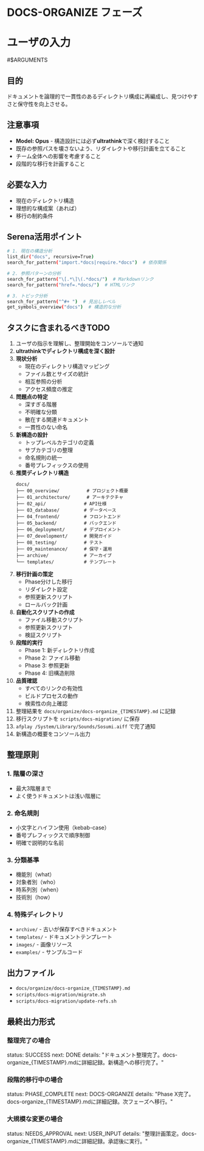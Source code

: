 # DOCS-ORGANIZE フェーズ

# ユーザの入力
#$ARGUMENTS

## 目的
ドキュメントを論理的で一貫性のあるディレクトリ構成に再編成し、見つけやすさと保守性を向上させる。

## 注意事項
- **Model: Opus** - 構造設計には必ず**ultrathink**で深く検討すること
- 既存の参照パスを壊さないよう、リダイレクトや移行計画を立てること
- チーム全体への影響を考慮すること
- 段階的な移行を計画すること

## 必要な入力
- 現在のディレクトリ構造
- 理想的な構成案（あれば）
- 移行の制約条件

## Serena活用ポイント
```bash
# 1. 現在の構造分析
list_dir("docs", recursive=True)
search_for_pattern("import.*docs|require.*docs")  # 依存関係

# 2. 参照パターンの分析
search_for_pattern("\[.*\]\(.*docs/")  # Markdownリンク
search_for_pattern("href=.*docs/")  # HTMLリンク

# 3. トピック分析
search_for_pattern("^#+ ")  # 見出しレベル
get_symbols_overview("docs")  # 構造的な分析
```

## タスクに含まれるべきTODO
1. ユーザの指示を理解し、整理開始をコンソールで通知
2. **ultrathinkでディレクトリ構成を深く設計**
3. **現状分析**
   - 現在のディレクトリ構造マッピング
   - ファイル数とサイズの統計
   - 相互参照の分析
   - アクセス頻度の推定
4. **問題点の特定**
   - 深すぎる階層
   - 不明確な分類
   - 散在する関連ドキュメント
   - 一貫性のない命名
5. **新構造の設計**
   - トップレベルカテゴリの定義
   - サブカテゴリの整理
   - 命名規則の統一
   - 番号プレフィックスの使用
6. **推奨ディレクトリ構造**
   ```
   docs/
   ├── 00_overview/          # プロジェクト概要
   ├── 01_architecture/      # アーキテクチャ
   ├── 02_api/              # API仕様
   ├── 03_database/         # データベース
   ├── 04_frontend/         # フロントエンド
   ├── 05_backend/          # バックエンド
   ├── 06_deployment/       # デプロイメント
   ├── 07_development/      # 開発ガイド
   ├── 08_testing/          # テスト
   ├── 09_maintenance/      # 保守・運用
   ├── archive/             # アーカイブ
   └── templates/           # テンプレート
   ```
7. **移行計画の策定**
   - Phase分けした移行
   - リダイレクト設定
   - 参照更新スクリプト
   - ロールバック計画
8. **自動化スクリプトの作成**
   - ファイル移動スクリプト
   - 参照更新スクリプト
   - 検証スクリプト
9. **段階的実行**
   - Phase 1: 新ディレクトリ作成
   - Phase 2: ファイル移動
   - Phase 3: 参照更新
   - Phase 4: 旧構造削除
10. **品質確認**
    - すべてのリンクの有効性
    - ビルドプロセスの動作
    - 検索性の向上確認
11. 整理結果を `docs/organize/docs-organize_{TIMESTAMP}.md` に記録
12. 移行スクリプトを `scripts/docs-migration/` に保存
13. `afplay /System/Library/Sounds/Sosumi.aiff` で完了通知
14. 新構造の概要をコンソール出力

## 整理原則
### 1. 階層の深さ
- 最大3階層まで
- よく使うドキュメントは浅い階層に

### 2. 命名規則
- 小文字とハイフン使用（kebab-case）
- 番号プレフィックスで順序制御
- 明確で説明的な名前

### 3. 分類基準
- 機能別（what）
- 対象者別（who）
- 時系列別（when）
- 技術別（how）

### 4. 特殊ディレクトリ
- `archive/` - 古いが保存すべきドキュメント
- `templates/` - ドキュメントテンプレート
- `images/` - 画像リソース
- `examples/` - サンプルコード

## 出力ファイル
- `docs/organize/docs-organize_{TIMESTAMP}.md`
- `scripts/docs-migration/migrate.sh`
- `scripts/docs-migration/update-refs.sh`

## 最終出力形式
### 整理完了の場合
status: SUCCESS
next: DONE
details: "ドキュメント整理完了。docs-organize_{TIMESTAMP}.mdに詳細記録。新構造への移行完了。"

### 段階的移行中の場合
status: PHASE_COMPLETE
next: DOCS-ORGANIZE
details: "Phase X完了。docs-organize_{TIMESTAMP}.mdに詳細記録。次フェーズへ移行。"

### 大規模な変更の場合
status: NEEDS_APPROVAL
next: USER_INPUT
details: "整理計画策定。docs-organize_{TIMESTAMP}.mdに詳細記録。承認後に実行。"